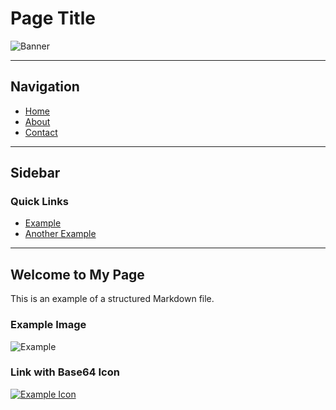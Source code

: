 # Page Title

![Banner](data:image/png;base64,YOUR_BANNER_BASE64_STRING)

---

## Navigation
- [Home](#home)
- [About](#about)
- [Contact](#contact)

---

## Sidebar
### Quick Links
- [Example](https://example.com)
- [Another Example](https://anotherexample.com)

---

## Welcome to My Page

This is an example of a structured Markdown file.

### Example Image
![Example](data:image/png;base64,YOUR_IMAGE_BASE64_STRING)

### Link with Base64 Icon
[![Example Icon](data:image/png;base64,YOUR_ICON_BASE64_STRING)](https://example.com)
